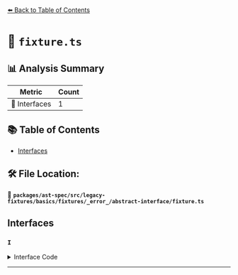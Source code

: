 [⬅️ Back to Table of Contents](../../../../../../../../index.md)

# 📄 `fixture.ts`

## 📊 Analysis Summary

| Metric | Count |
|--------|-------|
| 📐 Interfaces | 1 |

## 📚 Table of Contents

- [Interfaces](#interfaces)

## 🛠️ File Location:
📂 **`packages/ast-spec/src/legacy-fixtures/basics/fixtures/_error_/abstract-interface/fixture.ts`**

## Interfaces

### `I`

<details><summary>Interface Code</summary>

```ts
export abstract interface I {
}
```
</details>


---